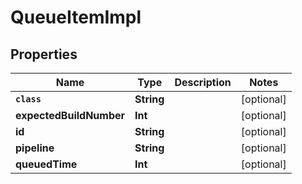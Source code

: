 

# QueueItemImpl


## Properties

Name | Type | Description | Notes
------------ | ------------- | ------------- | -------------
**`class`** | **String** |  |  [optional]
**expectedBuildNumber** | **Int** |  |  [optional]
**id** | **String** |  |  [optional]
**pipeline** | **String** |  |  [optional]
**queuedTime** | **Int** |  |  [optional]



